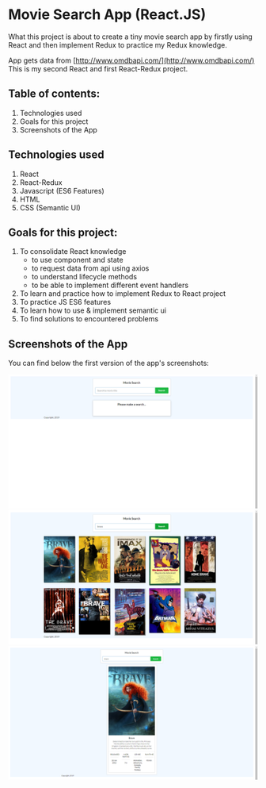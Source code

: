 # Movie Search App (React.JS)

What this project is about to create a tiny movie search app by firstly using React and then implement Redux to practice my Redux knowledge.

App gets data from [http://www.omdbapi.com/](http://www.omdbapi.com/) This is my second React and first React-Redux project.

## Table of contents:

1. Technologies used
2. Goals for this project
3. Screenshots of the App

## Technologies used

1. React
2. React-Redux
3. Javascript (ES6 Features)
4. HTML
5. CSS (Semantic UI)

## Goals for this project:

1. To consolidate React knowledge
   - to use component and state
   - to request data from api using axios
   - to understand lifecycle methods
   - to be able to implement different event handlers
2. To learn and practice how to implement Redux to React project
3. To practice JS ES6 features
4. To learn how to use & implement semantic ui
5. To find solutions to encountered problems

## Screenshots of the App

You can find below the first version of the app's screenshots:

![Landing Page](./src/images/01-landing-page.png)
![Movies List](./src/images/02-movie-lists.png)
![Movie Card](./src/images/03-movie-card.png)
